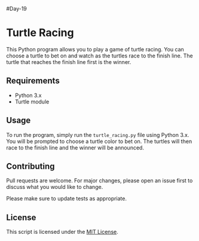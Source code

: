 #Day-19
# Turtle Racing

This Python program allows you to play a game of turtle racing. You can choose a turtle to bet on and watch as the turtles race to the finish line. The turtle that reaches the finish line first is the winner.

## Requirements

- Python 3.x
- Turtle module

## Usage

To run the program, simply run the `turtle_racing.py` file using Python 3.x. You will be prompted to choose a turtle color to bet on. The turtles will then race to the finish line and the winner will be announced.

## Contributing

Pull requests are welcome. For major changes, please open an issue first to discuss what you would like to change.

Please make sure to update tests as appropriate.

## License

This script is licensed under the [MIT License](https://opensource.org/licenses/MIT).